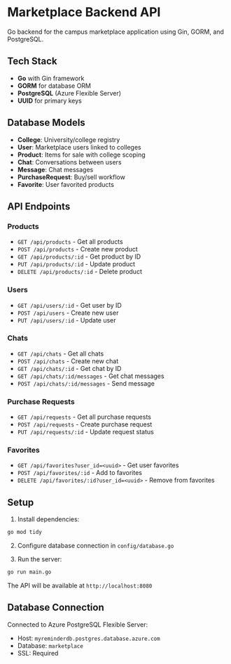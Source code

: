 # Marketplace Backend API

Go backend for the campus marketplace application using Gin, GORM, and PostgreSQL.

## Tech Stack
- **Go** with Gin framework
- **GORM** for database ORM
- **PostgreSQL** (Azure Flexible Server)
- **UUID** for primary keys

## Database Models
- **College**: University/college registry
- **User**: Marketplace users linked to colleges
- **Product**: Items for sale with college scoping
- **Chat**: Conversations between users
- **Message**: Chat messages
- **PurchaseRequest**: Buy/sell workflow
- **Favorite**: User favorited products

## API Endpoints

### Products
- `GET /api/products` - Get all products
- `POST /api/products` - Create new product
- `GET /api/products/:id` - Get product by ID
- `PUT /api/products/:id` - Update product
- `DELETE /api/products/:id` - Delete product

### Users
- `GET /api/users/:id` - Get user by ID
- `POST /api/users` - Create new user
- `PUT /api/users/:id` - Update user

### Chats
- `GET /api/chats` - Get all chats
- `POST /api/chats` - Create new chat
- `GET /api/chats/:id` - Get chat by ID
- `GET /api/chats/:id/messages` - Get chat messages
- `POST /api/chats/:id/messages` - Send message

### Purchase Requests
- `GET /api/requests` - Get all purchase requests
- `POST /api/requests` - Create purchase request
- `PUT /api/requests/:id` - Update request status

### Favorites
- `GET /api/favorites?user_id=<uuid>` - Get user favorites
- `POST /api/favorites/:id` - Add to favorites
- `DELETE /api/favorites/:id?user_id=<uuid>` - Remove from favorites

## Setup

1. Install dependencies:
```bash
go mod tidy
```

2. Configure database connection in `config/database.go`

3. Run the server:
```bash
go run main.go
```

The API will be available at `http://localhost:8080`

## Database Connection
Connected to Azure PostgreSQL Flexible Server:
- Host: `myreminderdb.postgres.database.azure.com`
- Database: `marketplace`
- SSL: Required
